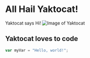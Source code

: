 # All Hail Yaktocat!
Yaktocat says Hi!
![Image of Yaktocat](https://octodex.github.com/images/yaktocat.png)

## Yaktocat loves to code
``` javascript
var myVar = "Hello, world!";
```
